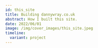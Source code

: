 ```yaml
---
id: this_site
title: Building dannywray.co.uk
abstract: How I built this site.
date: 2022/06/01
image: /img/cover_images/this_site.jpeg
timeline:
  variant: project
---
```


